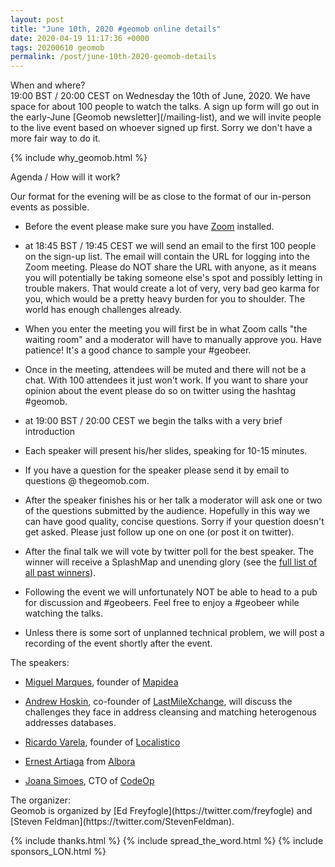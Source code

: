 ```yaml
--- 
layout: post
title: "June 10th, 2020 #geomob online details"
date: 2020-04-19 11:17:36 +0000
tags: 20200610 geomob
permalink: /post/june-10th-2020-geomob-details
---
```


<div class="heading">When and where?</div>
19:00 BST / 20:00 CEST on Wednesday the 10th of June, 2020.
We have space for about 100 people to watch
the talks. A sign up form will go out in the early-June [Geomob newsletter](/mailing-list), and we will invite people to the live event
based on whoever signed up first. Sorry we don't have a more fair way to do it. 

{% include why_geomob.html %}

<div class="heading">Agenda / How will it work?</div>

Our format for the evening will be as close to the format of our in-person
events as possible.

* Before the event please make sure you have [Zoom](https://zoom.us/) installed.

* at 18:45 BST / 19:45 CEST we will send an email to the first 100 people on
the sign-up list. The email will contain the URL for logging into the Zoom
meeting. Please do NOT share the URL with anyone, as it means you will
potentially be taking someone else's spot and possibly letting in trouble
makers. That would create a lot of very, very bad geo karma for you, which
would be a pretty heavy burden for you to shoulder. The world has enough
challenges already. 

* When you enter the meeting you will first be in what Zoom calls "the waiting 
room" and a moderator will have to manually approve you. Have patience!
It's a good chance to sample your #geobeer.

* Once in the meeting, attendees will be muted and there will not be a chat.
With 100 attendees it just won't work. If you want to share your opinion
about the event please do so on twitter using the hashtag #geomob.

* at 19:00 BST / 20:00 CEST we begin the talks with a very brief introduction

* Each speaker will present his/her slides, speaking for 10-15 minutes.

* If you have a question for the speaker please send it by email to
questions @ thegeomob.com.

* After the speaker finishes his or her talk a moderator will ask one or two
of the questions submitted by the audience. Hopefully in this way we can have
good quality, concise questions. Sorry if your question doesn't get asked.
Please just follow up one on one (or post it on twitter).

* After the final talk we will vote by twitter poll for the best speaker. The winner will receive a SplashMap and unending glory (see the [full list of all past winners](http://geomobldn.org/past-speakers)). 

* Following the event we will unfortunately NOT be able to head to a pub for
discussion and #geobeers. Feel free to enjoy a #geobeer while watching
the talks. 

* Unless there is some sort of unplanned technical problem, we will post
a recording of the event shortly after the event.

<div class="heading">The speakers:</div>

* [Miguel Marques](https://www.linkedin.com/in/migmarques/), founder of [Mapidea](https://www.mapidea.com/)

* [Andrew Hoskin](https://www.linkedin.com/in/andrewhoskin/), co-founder of [LastMileXchange](http://www.lastmilexchange.com/), will discuss the challenges they face in address cleansing and matching heterogenous addresses databases.

* [Ricardo Varela](https://twitter.com/phobeo), founder of [Localistico](https://localistico.com/)

* [Ernest Artiaga](https://twitter.com/ernest_artiaga) from [Albora](https://albora.io/)

* [Joana Simoes](https://twitter.com/doublebyte), CTO of [CodeOp](https://codeop.tech/)

<div class="heading">The organizer:</div>
Geomob is organized by [Ed Freyfogle](https://twitter.com/freyfogle) and
[Steven Feldman](https://twitter.com/StevenFeldman).

{% include thanks.html %}
{% include spread_the_word.html %}
{% include sponsors_LON.html %}
